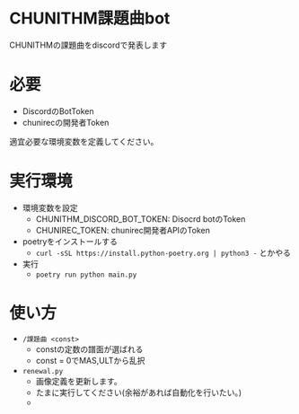 # CHUNITHM課題曲bot

CHUNITHMの課題曲をdiscordで発表します

# 必要
- DiscordのBotToken
- chunirecの開発者Token

適宜必要な環境変数を定義してください。

# 実行環境
- 環境変数を設定
  - CHUNITHM_DISCORD_BOT_TOKEN: Disocrd botのToken
  - CHUNIREC_TOKEN: chunirec開発者APIのToken
- poetryをインストールする
  - ```curl -sSL https://install.python-poetry.org | python3 -``` とかやる 
- 実行
  - ```poetry run python main.py```


# 使い方
- `/課題曲 <const>`
  - constの定数の譜面が選ばれる
  - const = 0でMAS,ULTから乱択
- `renewal.py`
  - 画像定義を更新します。
  - たまに実行してください(余裕があれば自動化を行いたい。)
  - 
